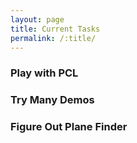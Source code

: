 ```yaml
---
layout: page
title: Current Tasks
permalink: /:title/
---
```


### Play with PCL <br>
### Try Many Demos <br> 
### Figure Out Plane Finder

